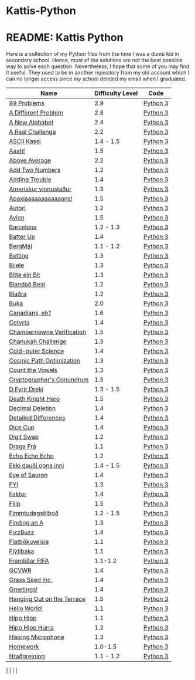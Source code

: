 # Kattis-Python
<html>
  <head>
    <h1> README: Kattis Python 
    </h1>
  </head>
  <body>
    Here is a collection of my Python files from the time I was a dumb kid in secondary school. 
    Hence, most of the solutions are not the best possible way to solve each question. 
    Nevertheless, I hope that some of you may find it useful. They used to be in another repository from my old account which I can no longer access since my school deleted my email when I graduated. 
  </body>
</html>


| Name          | Difficulty Level | Code    |
| ------------- | ---------------- |---------|
|[99 Problems](https://open.kattis.com/problems/99problems)|2.9|[Python 3](https://github.com/szczeryl/Kattis-Python/blob/main/src/99%20Problems.py)|
|[A Different Problem](https://open.kattis.com/problems/different)|2.8|[Python 3](https://github.com/szczeryl/Kattis-Python/blob/main/src/A%20Different%20Problem.py)|
|[A New Alphabet](https://open.kattis.com/problems/anewalphabet)| 2.4            |[Python 3](https://github.com/szczeryl/Kattis-Python/blob/main/src/A%20New%20Alphabet.py)|
|[A Real Challenge](https://open.kattis.com/problems/areal) | 2.2 |[Python 3](https://github.com/szczeryl/Kattis-Python/blob/main/src/A%20Real%20Challenge.py)|
|[ASCII Kassi](https://open.kattis.com/problems/asciikassi)   |  1.4 - 1.5       |[Python 3](https://github.com/szczeryl/Kattis-Python/blob/main/src/ASCII%20Kassi.py) |
|[Aaah!](https://open.kattis.com/problems/aaah)|1.5|[Python 3](https://github.com/szczeryl/Kattis-Python/blob/main/src/Aaah!.py)|
|[Above Average](https://open.kattis.com/problems/aboveaverage)|2.2|[Python 3](https://github.com/szczeryl/Kattis-Python/blob/main/src/Above%20Average.py)|
|[Add Two Numbers](https://open.kattis.com/problems/addtwonumbers)|1.2|[Python 3](https://github.com/szczeryl/Kattis-Python/blob/main/src/Add%20Two%20Numbers.py)|
|[Adding Trouble](https://open.kattis.com/problems/addingtrouble)|1.4|[Python 3](https://github.com/szczeryl/Kattis-Python/blob/main/src/Adding%20Trouble.py)|
|[Amerískur vinnustaður](https://open.kattis.com/problems/ameriskur)|1.3|[Python 3](https://github.com/szczeryl/Kattis-Python/blob/main/src/Amer%C3%ADskur%20vinnusta%C3%B0ur.py)|
|[Apaxiaaaaaaaaaaaans!](https://open.kattis.com/problems/apaxiaaans)|1.5|[Python 3](https://github.com/szczeryl/Kattis-Python/blob/main/src/Apaxiaaaaaaaaaaaans!.py)|
|[Autori](https://open.kattis.com/problems/autori)|1.2|[Python 3](https://github.com/szczeryl/Kattis-Python/blob/main/src/Autori.py)|
|[Avion](https://open.kattis.com/problems/avion)|1.5|[Python 3](https://github.com/szczeryl/Kattis-Python/blob/main/src/Avion.py)|
|[Barcelona](https://open.kattis.com/problems/barcelona)|1.2 - 1.3|[Python 3](https://github.com/szczeryl/Kattis-Python/blob/main/src/Barcelona.py)|
|[Batter Up](https://open.kattis.com/problems/batterup)| 1.4|[Python 3](https://github.com/szczeryl/Kattis-Python/blob/main/src/Batter%20Up.py)|
|[BergMál](https://open.kattis.com/problems/bergmal)| 1.1 - 1.2|[Python 3](https://github.com/szczeryl/Kattis-Python/blob/main/src/BergM%C3%A1l.py)|
|[Betting](https://open.kattis.com/problems/betting)| 1.3|[Python 3](https://open.kattis.com/problems/betting.py)|
|[Bijele](https://open.kattis.com/problems/bijele)|1.3|[Python 3](https://github.com/szczeryl/Kattis-Python/blob/main/src/Bijele.py)|
|[Bitte ein Bit](https://open.kattis.com/problems/bitteeinbit)|1.3|[Python 3](https://github.com/szczeryl/Kattis-Python/blob/main/src/Bitte%20ein%20Bit.py)|
|[Blandað Best](https://open.kattis.com/problems/blandadbest)|1.2|[Python 3](https://github.com/szczeryl/Kattis-Python/blob/main/src/Blanda%C3%B0%20Best.py)|
|[Blaðra](https://open.kattis.com/problems/bladra2)|1.2|[Python 3](https://github.com/szczeryl/Kattis-Python/blob/main/src/Bla%C3%B0ra.py)|
|[Buka](https://open.kattis.com/problems/buka)|2.0|[Python 3](https://github.com/szczeryl/Kattis-Python/blob/main/src/Buka.py)|
|[Canadians, eh?](https://open.kattis.com/problems/canadianseh)|1.6|[Python 3](https://github.com/szczeryl/Kattis-Python/blob/main/src/Canadians%2C%20eh%3F.py)|
|[Cetvrta](https://open.kattis.com/problems/cetvrta)|1.4|[Python 3](https://github.com/szczeryl/Kattis-Python/blob/main/src/Cetvrta.py)|
|[Champernowne Verification](https://open.kattis.com/problems/champernowneverification)|1.5|[Python 3](https://github.com/szczeryl/Kattis-Python/blob/main/src/Champernowne%20Verification.py)|
|[Chanukah Challenge](https://open.kattis.com/problems/chanukah)|1.3|[Python 3](https://github.com/szczeryl/Kattis-Python/blob/main/src/Chanukah%20Challenge.py)|
|[Cold-puter Science](https://open.kattis.com/problems/cold)|1.4|[Python 3](https://github.com/szczeryl/Kattis-Python/blob/main/src/Cold-puter%20Science.py)|
|[Cosmic Path Optimization](https://open.kattis.com/problems/cosmicpathoptimization)|1.3|[Python 3](https://github.com/szczeryl/Kattis-Python/blob/main/src/Cosmic%20Path%20Optimization.py)|
|[Count the Vowels](https://open.kattis.com/problems/countthevowels)|1.3|[Python 3](https://github.com/szczeryl/Kattis-Python/blob/main/src/Count%20the%20Vowels.py)|
|[Cryptographer's Conundrum](https://open.kattis.com/problems/conundrum)|1.5|[Python 3](https://github.com/szczeryl/Kattis-Python/blob/main/src/Cryptographer's%20Conundrum.py)|
|[D Fyrir Dreki](https://open.kattis.com/problems/dfyrirdreki)|1.3 - 1.5|[Python 3](https://github.com/szczeryl/Kattis-Python/blob/main/src/D%20Fyrir%20Dreki.py)|
|[Death Knight Hero](https://open.kattis.com/problems/deathknight)|1.5|[Python 3](https://github.com/szczeryl/Kattis-Python/blob/main/src/Death%20Knight%20Hero.py)|
|[Decimal Deletion](https://open.kattis.com/problems/decimaldeletion)|1.4|[Python 3](https://github.com/szczeryl/Kattis-Python/blob/main/src/Decimal%20Deletion.py)|
|[Detailed Differences](https://open.kattis.com/problems/detaileddifferences)|1.4|[Python 3](https://github.com/szczeryl/Kattis-Python/blob/main/src/Detailed%20Differences.py)|
|[Dice Cup](https://open.kattis.com/problems/dicecup)|1.4|[Python 3](https://github.com/szczeryl/Kattis-Python/blob/main/src/Dice%20Cup.py)|
|[Digit Swap](https://open.kattis.com/problems/digitswap)|1.2|[Python 3](https://github.com/szczeryl/Kattis-Python/blob/main/src/Digit%20Swap.py)|
|[Draga Frá](https://open.kattis.com/problems/dragafra)|1.1|[Python 3](https://github.com/szczeryl/Kattis-Python/blob/main/src/Draga%20Fr%C3%A1.py)|
|[Echo Echo Echo](https://open.kattis.com/problems/echoechoecho)|1.2|[Python 3](https://github.com/szczeryl/Kattis-Python/blob/main/src/Echo%20Echo%20Echo.py)|
|[Ekki dauði opna inni](https://open.kattis.com/problems/ekkidaudi)|1.4 - 1.5|[Python 3](https://github.com/szczeryl/KattisPython/blob/main/src/Ekki%20dau%C3%B0i%20opna%20inni.py)|
|[Eye of Sauron](https://open.kattis.com/problems/eyeofsauron)| 1.4|[Python 3](https://github.com/szczeryl/Kattis-Python/blob/main/src/Eye%20of%20Sauron.py)|
|[FYI](https://open.kattis.com/problems/fyi)|1.3|[Python 3](https://github.com/szczeryl/Kattis-Python/blob/main/src/FYI.py)|
|[Faktor](https://open.kattis.com/problems/faktor)|1.4|[Python 3](https://github.com/szczeryl/Kattis-Python/blob/main/src/Faktor.py)|
|[Filip](https://open.kattis.com/problems/filip)|1.5|[Python 3](https://github.com/szczeryl/Kattis-Python/blob/main/src/Filip.py)|
|[Fimmtudagstilboð](https://open.kattis.com/problems/fimmtudagstilbod)|1.2 - 1.5|[Python 3](https://github.com/szczeryl/Kattis-Python/blob/main/src/Fimmtudagstilbo%C3%B0.py)|
|[Finding an A](https://open.kattis.com/problems/findingana)|1.3|[Python 3](https://github.com/szczeryl/Kattis-Python/blob/main/src/Finding%20an%20A.py)|
|[FizzBuzz](https://open.kattis.com/problems/fizzbuzz)|1.4|[Python 3](https://github.com/szczeryl/Kattis-Python/blob/main/src/FizzBuzz.py)|
|[Flatbökuveisla](https://open.kattis.com/problems/flatbokuveisla)|1.1|[Python 3](https://github.com/szczeryl/Kattis-Python/blob/main/src/Flatb%C3%B6kuveisla.py)|
|[Flýtibaka](https://open.kattis.com/problems/flytibaka)|1.1|[Python 3](https://github.com/szczeryl/Kattis-Python/blob/main/src/Fl%C3%BDtibaka.py)|
|[Framtíðar FIFA](https://open.kattis.com/problems/fifa)|1.1-1.2|[Python 3](https://github.com/szczeryl/Kattis-Python/blob/main/src/Framt%C3%AD%C3%B0ar%20FIFA.py)|
|[GCVWR](https://open.kattis.com/problems/gcvwr)|1.4|[Python 3](https://github.com/szczeryl/Kattis-Python/blob/main/src/GCVWR.py)|
|[Grass Seed Inc.](https://open.kattis.com/problems/grassseed)|1.4|[Python 3](https://github.com/szczeryl/Kattis-Python/blob/main/src/Grass%20Seed%20Inc.py)|
|[Greetings!](https://open.kattis.com/problems/greetings2)|1.4|[Python 3](https://github.com/szczeryl/Kattis-Python/blob/main/src/Greetings.py)|
|[Hanging Out on the Terrace](https://open.kattis.com/problems/hangingout)|1.5|[Python 3](https://github.com/szczeryl/Kattis-Python/blob/main/src/Hanging%20Out%20on%20the%20Terrace.py)|
|[Hello World!](https://open.kattis.com/problems/hello)|1.1|[Python 3](https://github.com/szczeryl/Kattis-Python/blob/main/src/Hello%20World!.py)|
|[Hipp Hipp](https://open.kattis.com/problems/hipphipp)|1.1|[Python 3](https://github.com/szczeryl/Kattis-Python/blob/main/src/Hipp%20Hipp.py)|
|[Hipp Hipp Húrra](https://open.kattis.com/problems/hipphipphurra)|1.2|[Python 3](https://github.com/szczeryl/Kattis-Python/blob/main/src/Hipp%20Hipp%20H%C3%BArra.py)|
|[Hissing Microphone](https://open.kattis.com/problems/hissingmicrophone)|1.3|[Python 3](https://github.com/szczeryl/Kattis-Python/blob/main/src/Hissing%20Microphone.py)|
|[Homework](https://open.kattis.com/problems/heimavinna)|1.0-1.5|[Python 3](https://github.com/szczeryl/Kattis-Python/blob/main/src/Homework.py)|
|[Hraðgreining](https://open.kattis.com/problems/hradgreining)|1.1 - 1.2|[Python 3](https://github.com/szczeryl/Kattis-Python/blob/main/src/Hra%C3%B0greining.py)|

|               |                  |         |

